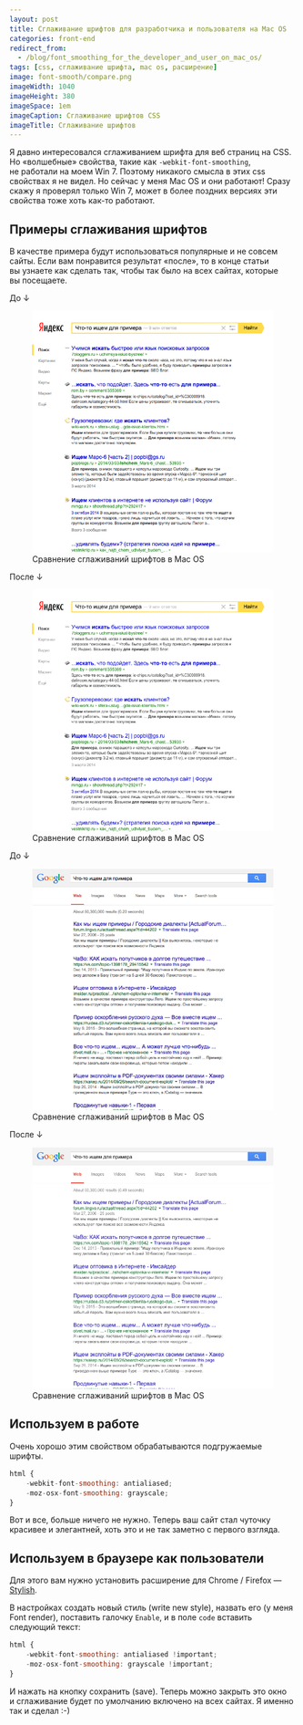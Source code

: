 ```yaml
---
layout: post
title: Сглаживание шрифтов для разработчика и пользователя на Mac OS
categories: front-end
redirect_from:
  - /blog/font_smoothing_for_the_developer_and_user_on_mac_os/
tags: [css, сглаживание шрифта, mac os, расширение]
image: font-smooth/compare.png
imageWidth: 1040
imageHeight: 380
imageSpace: 1em
imageCaption: Сглаживание шрифтов CSS
imageTitle: Сглаживание шрифтов
---
```


Я давно интересовался сглаживанием шрифта для веб страниц на CSS. Но «волшебные» свойства, такие как `-webkit-font-smoothing`, не работали на моем Win 7. Поэтому никакого смысла в этих css свойствах я не видел. Но сейчас у меня Mac OS и они работают! Сразу скажу я проверял только Win 7, может в более поздних версиях эти свойства тоже хоть как-то работают.

## Примеры сглаживания шрифтов

В качестве примера будут использоваться популярные и не совсем сайты. Если вам понравится результат «после», то в конце статьи вы узнаете как сделать так, чтобы так было на всех сайтах, которые вы посещаете.

До ↓
<figure itemscope itemtype="http://schema.org/ImageObject">
	<img class="bordered" itemprop="contentUrl" alt="Сравнение сглаживаний шрифтов в Mac OS" src="/assets/img/font-smooth/yandex.png">
	<figcaption itemprop="description">Сравнение сглаживаний шрифтов в Mac OS</figcaption>
</figure>
<!-- <img class="bordered" src="/assets/img/font-smooth/yandex.png" atl="yandex.ru со сглаживанием по умолчанию на Mac OS"> -->
После ↓
<figure itemscope itemtype="http://schema.org/ImageObject">
	<img class="bordered" itemprop="contentUrl" alt="Сравнение сглаживаний шрифтов в Mac OS" src="/assets/img/font-smooth/yandex_with.png">
	<figcaption itemprop="description">Сравнение сглаживаний шрифтов в Mac OS</figcaption>
</figure>
<!-- <img class="bordered" src="/assets/img/font-smooth/yandex_with.png" atl="yandex.ru со сглаживанием antialiased на Mac OS"> -->

До ↓
<figure itemscope itemtype="http://schema.org/ImageObject">
	<img class="bordered" itemprop="contentUrl" alt="Сравнение сглаживаний шрифтов в Mac OS" src="/assets/img/font-smooth/google_search.png">
	<figcaption itemprop="description">Сравнение сглаживаний шрифтов в Mac OS</figcaption>
</figure>

После ↓
<figure itemscope itemtype="http://schema.org/ImageObject">
	<img class="bordered" itemprop="contentUrl" alt="Сравнение сглаживаний шрифтов в Mac OS" src="/assets/img/font-smooth/google_search_with.png">
	<figcaption itemprop="description">Сравнение сглаживаний шрифтов в Mac OS</figcaption>
</figure>


<!--
    <a target="_blank" href="/img/font-smooth/google_search.png"><img class="inline bordered rounded" width="49%" src="/assets/img/font-smooth/google_search.png" atl="google.ru со сглаживанием по умолчанию на Mac OS"></a>
    <a target="_blank" href="/img/font-smooth/google_search_with.png"><img class="inline bordered rounded" width="49%" src="/assets/img/font-smooth/google_search_with.png" atl="google.ru со сглаживанием antialiased на Mac OS"></a>
 -->

## Используем в работе
Очень хорошо этим свойством обрабатываются подгружаемые шрифты.

~~~js
html {
    -webkit-font-smoothing: antialiased;
    -moz-osx-font-smoothing: grayscale;
}
~~~

Вот и все, больше ничего не нужно. Теперь ваш сайт стал чуточку красивее и элегантней, хоть это и не так заметно с первого взгляда.

## Используем в браузере как пользователи
Для этого вам нужно установить расширение для Chrome / Firefox — <a href="http://userstyles.org">Stylish</a>.


В настройках создать новый стиль (write new style), назвать его (у меня Font render), поставить галочку `Enable`, и в поле `code` вставить следующий текст:

~~~js
html {
    -webkit-font-smoothing: antialiased !important;
    -moz-osx-font-smoothing: grayscale !important;
}
~~~

И нажать на кнопку сохранить (save). Теперь можно закрыть это окно и сглаживание будет по умолчанию включено на всех сайтах. Я именно так и сделал :-)
